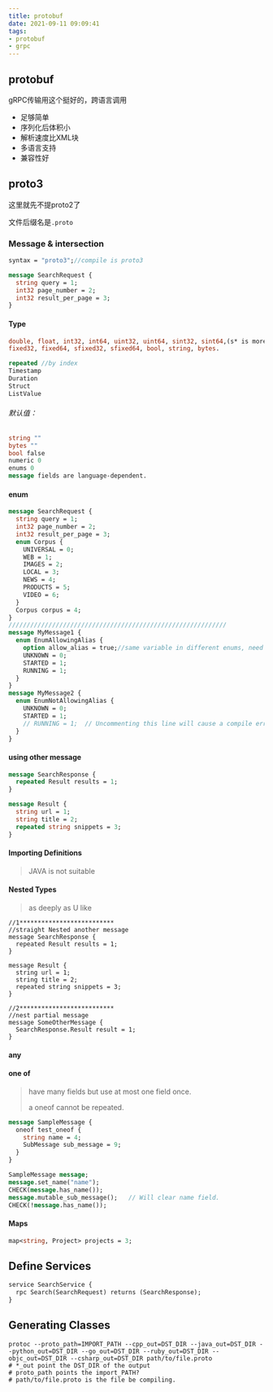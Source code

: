 ```yaml
---
title: protobuf
date: 2021-09-11 09:09:41
tags:
- protobuf
- grpc
---
```

## protobuf

gRPC传输用这个挺好的，跨语言调用

- 足够简单
- 序列化后体积小
- 解析速度比XML块
- 多语言支持
- 兼容性好

## proto3

这里就先不提proto2了

文件后缀名是`.proto`

### Message  &  intersection

```protobuf
syntax = "proto3";//compile is proto3

message SearchRequest {
  string query = 1;
  int32 page_number = 2;
  int32 result_per_page = 3;
}
```

#### Type

[Type]: https://developers.google.com/protocol-buffers/docs/proto3#json	"Type"

```protobuf
double, float, int32, int64, uint32, uint64, sint32, sint64,(s* is more effcient in negative number)
fixed32, fixed64, sfixed32, sfixed64, bool, string, bytes.

repeated //by index
Timestamp
Duration
Struct
ListValue
```

###### 默认值：

```protobuf
string ""
bytes ""
bool false
numeric 0
enums 0
message fields are language-dependent.
```

#### enum

```protobuf
message SearchRequest {
  string query = 1;
  int32 page_number = 2;
  int32 result_per_page = 3;
  enum Corpus {
    UNIVERSAL = 0;
    WEB = 1;
    IMAGES = 2;
    LOCAL = 3;
    NEWS = 4;
    PRODUCTS = 5;
    VIDEO = 6;
  }
  Corpus corpus = 4;
}
////////////////////////////////////////////////////////////
message MyMessage1 {
  enum EnumAllowingAlias {
    option allow_alias = true;//same variable in different enums, need this options. 
    UNKNOWN = 0;
    STARTED = 1;
    RUNNING = 1;
  }
}
message MyMessage2 {
  enum EnumNotAllowingAlias {
    UNKNOWN = 0;
    STARTED = 1;
    // RUNNING = 1;  // Uncommenting this line will cause a compile error inside Google and a warning message outside.
  }
}

```

#### using other message

```protobuf
message SearchResponse {
  repeated Result results = 1;
}

message Result {
  string url = 1;
  string title = 2;
  repeated string snippets = 3;
}
```

#### Importing Definitions 

> JAVA is not suitable

#### Nested Types

> as deeply as U like

```
//1**************************
//straight Nested another message
message SearchResponse {
  repeated Result results = 1;
}

message Result {
  string url = 1;
  string title = 2;
  repeated string snippets = 3;
}

//2**************************
//nest partial message
message SomeOtherMessage {
  SearchResponse.Result result = 1;
}
```

#### any



#### one of

> have many fields but use at most one field once.
>
> a oneof cannot be repeated.

```protobuf
message SampleMessage {
  oneof test_oneof {
    string name = 4;
    SubMessage sub_message = 9;
  }
}

SampleMessage message;
message.set_name("name");
CHECK(message.has_name());
message.mutable_sub_message();   // Will clear name field.
CHECK(!message.has_name());
```

#### Maps

```protobuf
map<string, Project> projects = 3;
```

## Define Services

```protobuf
service SearchService {
  rpc Search(SearchRequest) returns (SearchResponse);
}
```



## Generating Classes

[C++, C#, Java, JavaScript, PHP, Ruby, Python]: https://github.com/protocolbuffers/protobuf/releases
[GO]: https://github.com/golang/protobuf/releases

```shell
protoc --proto_path=IMPORT_PATH --cpp_out=DST_DIR --java_out=DST_DIR --python_out=DST_DIR --go_out=DST_DIR --ruby_out=DST_DIR --objc_out=DST_DIR --csharp_out=DST_DIR path/to/file.proto
# *_out point the DST_DIR of the output
# proto_path points the import_PATH?
# path/to/file.proto is the file be compiling.
```


